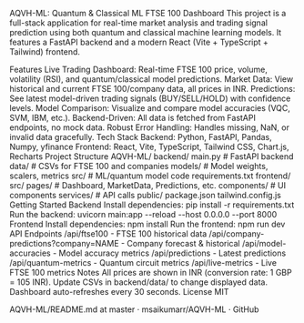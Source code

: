AQVH-ML: Quantum & Classical ML FTSE 100 Dashboard
This project is a full-stack application for real-time market analysis and trading signal prediction using both quantum and classical machine learning models. It features a FastAPI backend and a modern React (Vite + TypeScript + Tailwind) frontend.

Features
Live Trading Dashboard: Real-time FTSE 100 price, volume, volatility (RSI), and quantum/classical model predictions.
Market Data: View historical and current FTSE 100/company data, all prices in INR.
Predictions: See latest model-driven trading signals (BUY/SELL/HOLD) with confidence levels.
Model Comparison: Visualize and compare model accuracies (VQC, SVM, IBM, etc.).
Backend-Driven: All data is fetched from FastAPI endpoints, no mock data.
Robust Error Handling: Handles missing, NaN, or invalid data gracefully.
Tech Stack
Backend: Python, FastAPI, Pandas, Numpy, yfinance
Frontend: React, Vite, TypeScript, Tailwind CSS, Chart.js, Recharts
Project Structure
AQVH-ML/
  backend/
    main.py                # FastAPI backend
    data/                  # CSVs for FTSE 100 and companies
    models/                # Model weights, scalers, metrics
    src/                   # ML/quantum model code
    requirements.txt
  frontend/
    src/
      pages/              # Dashboard, MarketData, Predictions, etc.
      components/         # UI components
      services/           # API calls
    public/
    package.json
    tailwind.config.js
Getting Started
Backend
Install dependencies:
pip install -r requirements.txt
Run the backend:
uvicorn main:app --reload --host 0.0.0.0 --port 8000
Frontend
Install dependencies:
npm install
Run the frontend:
npm run dev
API Endpoints
/api/ftse100 - FTSE 100 historical data
/api/company-predictions?company=NAME - Company forecast & historical
/api/model-accuracies - Model accuracy metrics
/api/predictions - Latest predictions
/api/quantum-metrics - Quantum circuit metrics
/api/live-metrics - Live FTSE 100 metrics
Notes
All prices are shown in INR (conversion rate: 1 GBP = 105 INR).
Update CSVs in backend/data/ to change displayed data.
Dashboard auto-refreshes every 30 seconds.
License
MIT

AQVH-ML/README.md at master · msaikumarr/AQVH-ML · GitHub 
